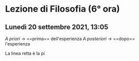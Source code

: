 # Lezione di Filosofia (6° ora)
## Lunedì 20 settembre 2021, 13:05

_A priori_ $\to$ ==prima== dell'esperienza
_A posteriori_ $\to$ ==dopo== l'esperienza


La linea retta è la pi
<!--stackedit_data:
eyJoaXN0b3J5IjpbLTE4NzgxNjY1NzUsMTU0MDM1NjM4M119
-->